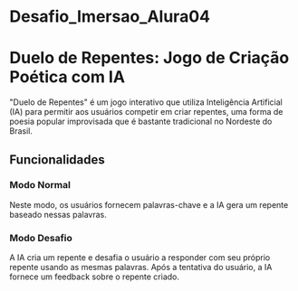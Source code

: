 # Desafio_Imersao_Alura04
# Duelo de Repentes: Jogo de Criação Poética com IA

"Duelo de Repentes" é um jogo interativo que utiliza Inteligência Artificial (IA) para permitir aos usuários competir em criar repentes, uma forma de poesia popular improvisada que é bastante tradicional no Nordeste do Brasil.

## Funcionalidades

### Modo Normal
Neste modo, os usuários fornecem palavras-chave e a IA gera um repente baseado nessas palavras.

### Modo Desafio
A IA cria um repente e desafia o usuário a responder com seu próprio repente usando as mesmas palavras. Após a tentativa do usuário, a IA fornece um feedback sobre o repente criado.
